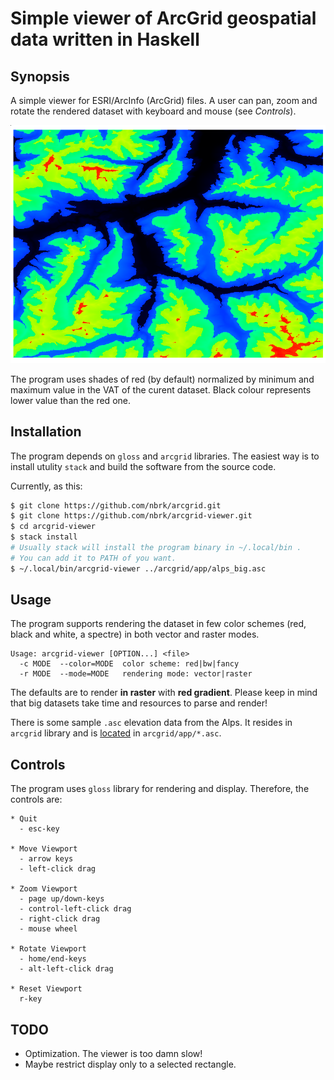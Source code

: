 # Simple viewer of ArcGrid geospatial data written in Haskell

## Synopsis
A simple viewer for ESRI/ArcInfo (ArcGrid) files. A user can pan, zoom and
rotate the rendered dataset with keyboard and mouse (see _Controls_).


![alt text](https://github.com/nbrk/arcgrid-viewer/blob/master/doc/scr_alps3.png "Screenshot")


The program uses shades of red (by default) normalized by minimum and maximum
value in the VAT of the curent dataset. Black colour represents lower value than
the red one.

## Installation
The program depends on `gloss` and `arcgrid` libraries. The easiest way is to
install utulity `stack` and build the software from the source code.

Currently, as this:

``` sh
$ git clone https://github.com/nbrk/arcgrid.git
$ git clone https://github.com/nbrk/arcgrid-viewer.git
$ cd arcgrid-viewer
$ stack install
# Usually stack will install the program binary in ~/.local/bin .
# You can add it to PATH of you want.
$ ~/.local/bin/arcgrid-viewer ../arcgrid/app/alps_big.asc
```

## Usage
The program supports rendering the dataset in few color schemes (red, black and
white, a spectre) in both vector and raster modes. 

```
Usage: arcgrid-viewer [OPTION...] <file>
  -c MODE  --color=MODE  color scheme: red|bw|fancy
  -r MODE  --mode=MODE   rendering mode: vector|raster
```

The defaults are to render **in raster** with **red gradient**.
Please keep in mind that big datasets take time and resources to parse and render!

There is some sample `.asc` elevation data from the Alps. It resides in `arcgrid`
library and is [located](https://github.com/nbrk/arcgrid/tree/master/app) in `arcgrid/app/*.asc`.

## Controls
The program uses `gloss` library for rendering and display. Therefore, the
controls are:

```
* Quit
  - esc-key

* Move Viewport
  - arrow keys
  - left-click drag

* Zoom Viewport
  - page up/down-keys
  - control-left-click drag
  - right-click drag
  - mouse wheel

* Rotate Viewport
  - home/end-keys
  - alt-left-click drag

* Reset Viewport
  r-key
```

## TODO
- Optimization. The viewer is too damn slow!
- Maybe restrict display only to a selected rectangle.

